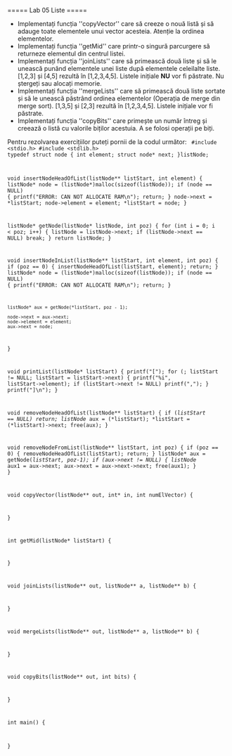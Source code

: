===== Lab 05 Liste =====

  - Implementați funcția ''copyVector'' care să creeze o nouă listă și să adauge toate elementele unui vector acesteia. Atenție la ordinea elementelor.
  - Implementați funcția ''getMid'' care printr-o singură parcurgere să returneze elementul din centrul listei.
  - Implementați funcția ''joinLists'' care să primească două liste și să le unească punând elementele unei liste după elementele celeilalte liste. [1,2,3] și [4,5] rezultă în [1,2,3,4,5]. Listele inițiale **NU** vor fi păstrate. Nu ștergeți sau alocați memorie.
  - Implementați funcția ''mergeLists'' care să primească două liste sortate și să le unească păstrând ordinea elementelor (Operația de merge din merge sort). [1,3,5] și [2,3] rezultă în [1,2,3,4,5]. Listele inițiale vor fi păstrate.
  - Implementați funcția ''copyBits'' care primește un număr întreg și creează o listă cu valorile biților acestuia. A se folosi operații pe biți.

Pentru rezolvarea exercițiilor puteți pornii de la codul următor:
<code c linkedList.c>
#include <stdio.h>
#include <stdlib.h>
typedef struct node {
    int element;
    struct node* next;
}listNode;

void insertNodeHeadOfList(listNode** listStart, int element) {
    listNode* node = (listNode*)malloc(sizeof(listNode));
    if (node == NULL) {
        printf("ERROR: CAN NOT ALLOCATE RAM\n");
        return;
    }
    node->next = *listStart;
    node->element = element;
    *listStart = node;
}

listNode* getNode(listNode* listNode, int poz) {
    for (int i = 0; i < poz; i++) {
        listNode = listNode->next;
        if (listNode->next == NULL)
            break;
    }
    return listNode;
}

void insertNodeInList(listNode** listStart, int element, int poz) {
    if (poz == 0) {
        insertNodeHeadOfList(listStart, element);
        return;
    }
    listNode* node = (listNode*)malloc(sizeof(listNode));
    if (node == NULL) {
        printf("ERROR: CAN NOT ALLOCATE RAM\n");
        return;
    }

    listNode* aux = getNode(*listStart, poz - 1);
    
    node->next = aux->next;
    node->element = element;
    aux->next = node;
}

void printList(listNode* listStart) {
    printf("[");
    for (; listStart != NULL; listStart = listStart->next) {
        printf("%i", listStart->element);
        if (listStart->next != NULL)
            printf(",");
    }
    printf("]\n");
}

void removeNodeHeadOfList(listNode** listStart) {
    if (*listStart == NULL)
        return;
    listNode* aux = (*listStart);
    *listStart = (*listStart)->next;
    free(aux);
}

void removeNodeFromList(listNode** listStart, int poz) {
    if (poz == 0) {
        removeNodeHeadOfList(listStart);
        return;
    }
    listNode* aux = getNode(*listStart, poz-1);
    if (aux->next != NULL) {
        listNode* aux1 = aux->next;
        aux->next = aux->next->next;
        free(aux1);
    }
}

void copyVector(listNode** out, int* in, int numElVector) {

}

int getMid(listNode* listStart) {

}

void joinLists(listNode** out, listNode** a, listNode** b) {

}

void mergeLists(listNode** out, listNode** a, listNode** b) {

}

void copyBits(listNode** out, int bits) {

}

int main()
{

}
</code>